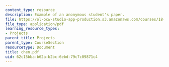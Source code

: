 ```yaml
---
content_type: resource
description: Example of an anonymous student's paper.
file: https://ol-ocw-studio-app-production.s3.amazonaws.com/courses/18-704-seminar-in-algebra-and-number-theory-rational-points-on-elliptic-curves-fall-2004/62c15bbab62ab2bc6ebd79c7c09871c4_chen.pdf
file_type: application/pdf
learning_resource_types:
- Projects
parent_title: Projects
parent_type: CourseSection
resourcetype: Document
title: chen.pdf
uid: 62c15bba-b62a-b2bc-6ebd-79c7c09871c4
---
```

